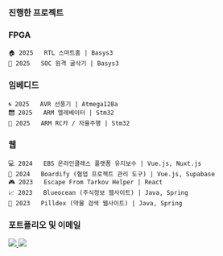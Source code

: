 ### 진행한 프로젝트

### FPGA
```
🏠️ 2025   RTL 스마트홈 | Basys3
🚜 2025   SOC 원격 굴삭기 | Basys3
```

### 임베디드
```
🌀 2025   AVR 선풍기 | Atmega128a
🛗 2025   ARM 엘레베이터 | Stm32
🚗 2025   ARM RC카 / 자율주행 | Stm32
```

### 웹
```
💻 2024   EBS 온라인클래스 플랫폼 유지보수 | Vue.js, Nuxt.js
🔧 2024   Boardify (협업 프로젝트 관리 도구) | Vue.js, Supabase
🎮 2023   Escape From Tarkov Helper | React
📈 2023   Blueocean (주식정보 웹사이트) | Java, Spring
💊 2023   Pilldex (약물 검색 웹사이트) | Java, Spring
```




### 포트폴리오 및 이메일

<a href="mailto:alsgudrl132@gmail.com">
    <img src="https://img.shields.io/badge/이메일-EA4335?style=for-the-badge&logo=gmail&logoColor=white&color=4caf50"/>
</a>

<a href="https://raw.githubusercontent.com/alsgudrl132/fpga-embedded-portfolio/main/2025_%EB%AF%BC%ED%98%95%EA%B8%B0_FPGA_%EC%9E%84%EB%B2%A0%EB%94%94%EB%93%9C_%ED%8F%AC%ED%8A%B8%ED%8F%B4%EB%A6%AC%EC%98%A4.pdf">
    <img src="https://img.shields.io/badge/포트폴리오-PDF-white?style=for-the-badge&logo=adobe&logoColor=white&color=blue"/>
</a>

